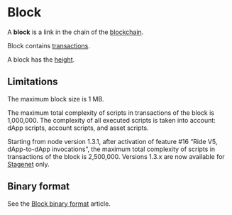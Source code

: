 # Block

A **block** is a link in the chain of the [blockchain](/en/blockchain/blockchain/).

Block contains [transactions](/en/blockchain/transaction/).

A block has the [height](/en/blockchain/block/block-height).

## Limitations

The maximum block size is 1 MB.

The maximum total complexity of scripts in transactions of the block is 1,000,000. The complexity of all executed scripts is taken into account: dApp scripts, account scripts, and asset scripts.

Starting from node version 1.3.1, after activation of feature #16 “Ride V5, dApp-to-dApp invocations”, the maximum total complexity of scripts in transactions of the block is 2,500,000. Versions 1.3.x are now available for [Stagenet](/en/blockchain/blockchain-network/) only.

## Binary format

See the [Block binary format](/en/blockchain/binary-format/block-binary-format) article.
